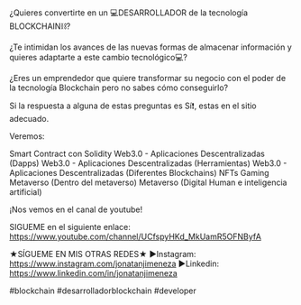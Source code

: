 ¿Quieres convertirte en un 💻DESARROLLADOR de la tecnología BLOCKCHAIN⛓?

¿Te intimidan los avances de las nuevas formas de almacenar información y quieres adaptarte a este cambio tecnológico💻?

¿Eres un emprendedor que quiere transformar su negocio con el poder de la tecnología Blockchain pero no sabes cómo conseguirlo?

Si la respuesta a alguna de estas preguntas es Sí❗, estas en el sitio adecuado.

Veremos:

Smart Contract con Solidity
Web3.0 - Aplicaciones Descentralizadas (Dapps)
Web3.0 - Aplicaciones Descentralizadas (Herramientas)
Web3.0 - Aplicaciones Descentralizadas (Diferentes Blockchains)
NFTs
Gaming
Metaverso (Dentro del metaverso)
Metaverso (Digital Human e inteligencia artificial)


¡Nos vemos en el canal de youtube!

SIGUEME en el siguiente enlace: https://www.youtube.com/channel/UCfspyHKd_MkUamR5OFNByfA


★SÍGUEME EN MIS OTRAS REDES★ 
►Instagram: https://www.instagram.com/jonatanjimeneza
►Linkedin: https://www.linkedin.com/in/jonatanjimeneza

 #blockchain #desarrolladorblockchain #developer
